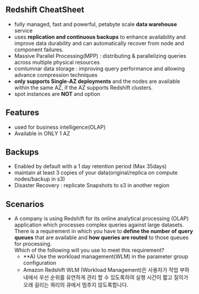 ## Redshift CheatSheet
- fully managed, fast and powerful, petabyte scale **data warehouse** service
- uses **replication and continuous backups** to enhance availability and improve data durability and can automatically recover from node and component failures.
- Massive Parallel Processing(MPP) : distributing & parallelizing queries across multiple physical resources
- comlumnar data storage : improving query performance and allowing advance compression techniques
- **only supports Single-AZ deployments** and the nodes are available within the same AZ, if the AZ supports Redshift clusters.
- spot instances are **NOT** and option

## Features
- used for business intelligence(OLAP)
- Available in ONLY 1 AZ

## Backups
- Enabled by default with a 1 day retention period (Max 35days)
- maintain at least 3 copies of your data(original/replica on compute nodes/backup in s3)
- Disaster Recovery : replicate Snapshots to s3 in another region

## Scenarios
- A company is using Redshift for its online analytical processing (OLAP) application which processes complex queries against large datasets. There is a requirement in which you have to **define the number of query queues** that are available and **how queries are routed** to those queues for processing.    
Which of the following will you use to meet this requirement?
  - **A) Use the workload management(WLM) in the parameter group configuration 
  - Amazon Redshift WLM (Workload Management)은 사용자가 작업 부하 내에서 우선 순위를 유연하게 관리 할 수 있도록하여 실행 시간이 짧고 질의가 오래 걸리는 쿼리의 큐에서 멈추지 않도록합니다.
